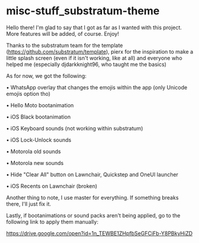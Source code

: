 # misc-stuff_substratum-theme
Hello there! I'm glad to say that I got as far as I wanted with this project. More features will be added, of course. Enjoy!

Thanks to the substratum team for the template (https://github.com/substratum/template), pierx for the inspiration to make a little splash screen (even if it isn't working, like at all) and everyone who helped me (especially djdarkknight96, who taught me the basics)

As for now, we got the following:

• WhatsApp overlay that changes the emojis within the app (only Unicode emojis option tho)

• Hello Moto bootanimation

• iOS Black bootanimation

• iOS Keyboard sounds (not working within substratum)

• iOS Lock-Unlock sounds

• Motorola old sounds

• Motorola new sounds

• Hide "Clear All" button on Lawnchair, Quickstep and OneUI launcher

• iOS Recents on Lawnchair (broken)

Another thing to note, I use master for everything. If something breaks there, I'll just fix it.

Lastly, if bootanimations or sound packs aren't being applied, go to the following link to apply them manually:

https://drive.google.com/open?id=1n_TEWBE1ZHpfbSeGFCiFb-Y8PBkyHiZD
